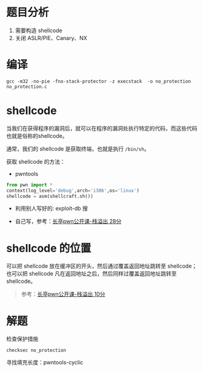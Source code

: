# 题目分析

1. 需要构造 shellcode
2. 关闭 ASLR/PIE、Canary、NX

# 编译

```shell
gcc -m32 -no-pie -fno-stack-protector -z execstack  -o no_protection no_protection.c
```

# shellcode

当我们在获得程序的漏洞后，就可以在程序的漏洞处执行特定的代码，而这些代码也就是俗称的shellcode。

通常，我们的 shellcode 是获取终端，也就是执行 `/bin/sh`。

获取 shellcode 的方法：

- pwntools

```python
from pwn import *
context(log_level='debug',arch='i386',os='linux')
shellcode = asm(shellcraft.sh())
```

- 利用别人写好的: exploit-db 搜

- 自己写，参考：[长亭pwn公开课-栈溢出 28分](https://www.bilibili.com/video/BV1FW421P7Ng/)


# shellcode 的位置

可以把 shellcode 放在缓冲区的开头，然后通过覆盖返回地址跳转至 shellcode；也可以把 shellcode 凡在返回地址之后，然后同样过覆盖返回地址跳转至 shellcode。
> 参考：[长亭pwn公开课-栈溢出 10分](https://www.bilibili.com/video/BV1FW421P7Ng/)

# 解题

检查保护措施

```
checksec no_protection
```

寻找填充长度：pwntools-cyclic